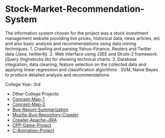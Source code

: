 # Stock-Market-Recommendation-System
The information system chosen for the project was a stock investment management website providing live prices, historical data, news articles, etc and also basic analysis and recommendations using data mining techniques. 1. Crawling and parsing Yahoo-Finance, Reuters and Twitter data (Java, twitter4j). 2. Web Interface using J2EE and Struts-2 framework. jQuery (highstocks lib) for showing technical charts. 3. Database integration, data cleaning, feature selection on the collected data and applying linear regression and classification algorithms : SVM, Naive Bayes to produce detailed analysis and recommendations.

College Year: 3rd

* Other College Projects:
 * [Concept-Map-1](https://github.com/amankaushik/Concept-Map-Generation-from-Natural-Language-Text---Part-1)
 * [Concept-Map-2](https://github.com/amankaushik/Concept-Map-Generation-from-Natural-Language-Text---Part-2)
 * [Bug-Report-Summarization](https://github.com/amankaushik/Bug-Report-Summarization)
 * [Mozilla-Bug-Repository-Crawler](https://github.com/amankaushik/Mozilla-Bug-Repository-Crawler)
 * [Crawler-Apache-JIRA](https://github.com/amankaushik/Crawler-Apache-JIRA)
 * [CPP-Game-Project](https://github.com/amankaushik/CPP-Game-Project-)
 * [C-Animation-Project](https://github.com/amankaushik/C-Animation-Project)

